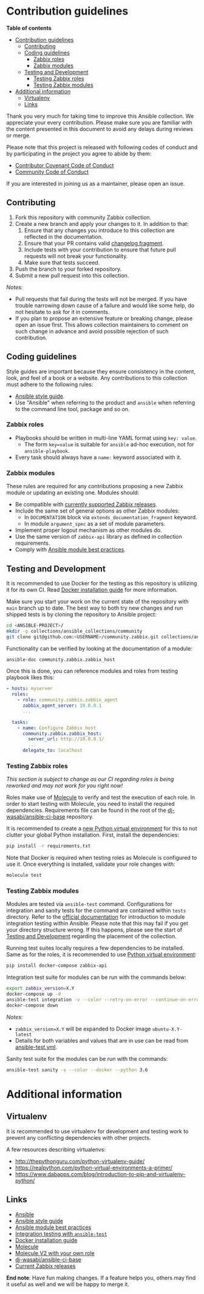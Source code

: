 # Contribution guidelines

**Table of contents**

- [Contribution guidelines](#contribution-guidelines)
  * [Contributing](#contributing)
  * [Coding guidelines](#coding-guidelines)
    + [Zabbix roles](#zabbix-roles)
    + [Zabbix modules](#zabbix-modules)
  * [Testing and Development](#testing-and-development)
    + [Testing Zabbix roles](#testing-zabbix-roles)
    + [Testing Zabbix modules](#testing-zabbix-modules)
- [Additional information](#additional-information)
  * [Virtualenv](#virtualenv)
  * [Links](#links)

Thank you very much for taking time to improve this Ansible collection. We appreciate your every contribution. Please make sure you are familiar with the content presented in this document to avoid any delays during reviews or merge.

Please note that this project is released with following codes of conduct and by participating in the project you agree to abide by them:
* [Contributor Covenant Code of Conduct](CODE_OF_CONDUCT.md)
* [Community Code of Conduct](https://docs.ansible.com/ansible/devel/community/code_of_conduct.html)

If you are interested in joining us as a maintainer, please open an issue.

## Contributing

1. Fork this repository with community Zabbix collection.
2. Create a new branch and apply your changes to it. In addition to that:
    1. Ensure that any changes you introduce to this collection are reflected in the documentation.
    2. Ensure that your PR contains valid [changelog fragment](https://docs.ansible.com/ansible/devel/community/development_process.html#changelogs).
    3. Include tests with your contribution to ensure that future pull requests will not break your functionality.
    4. Make sure that tests succeed.
3. Push the branch to your forked repository.
4. Submit a new pull request into this collection.

*Notes:*
* Pull requests that fail during the tests will not be merged. If you have trouble narrowing down cause of a failure and would like some help, do not hesitate to ask for it in comments.
* If you plan to propose an extensive feature or breaking change, please open an issue first. This allows collection maintainers to comment on such change in advance and avoid possible rejection of such contribution.

## Coding guidelines

Style guides are important because they ensure consistency in the content, look, and feel of a book or a website. Any contributions to this collection must adhere to the following rules:

* [Ansible style guide](http://docs.ansible.com/ansible/latest/dev_guide/style_guide/).
* Use "Ansible" when referring to the product and ``ansible`` when referring to the command line tool, package and so on.

### Zabbix roles

* Playbooks should be written in multi-line YAML format using ``key: value``.
  * The form ``key=value`` is suitable for ``ansible`` ad-hoc execution, not for ``ansible-playbook``.
* Every task should always have a ``name:`` keyword associated with it.

### Zabbix modules

These rules are required for any contributions proposing a new Zabbix module or updating an existing one. Modules should:

* Be compatible with [currently supported Zabbix releases](https://www.zabbix.com/life_cycle_and_release_policy).
* Include the same set of general options as other Zabbix modules:
  * In `DOCUMENTATION` block via `extends_documentation_fragment` keyword.
  * In module `argument_spec` as a set of module parameters.
* Implement proper logout mechanism as other modules do.
* Use the same version of `zabbix-api` library as defined in collection requirements.
* Comply with [Ansible module best practices](https://docs.ansible.com/ansible/devel/dev_guide/developing_modules_best_practices.html).

## Testing and Development

It is recommended to use Docker for the testing as this repository is utilizing it for its own CI. Read [Docker installation guide](https://docs.docker.com/install/) for more information.

Make sure you start your work on the current state of the repository with `main` branch up to date. The best way to both try new changes and run shipped tests is by cloning the repository to Ansible project:

```bash
cd <ANSIBLE-PROJECT>/
mkdir -p collections/ansible_collections/community
git clone git@github.com:<USERNAME>/community.zabbix.git collections/ansible_collections/community/zabbix
```

Functionality can be verified by looking at the documentation of a module:
```bash
ansible-doc community.zabbix.zabbix_host
```

Once this is done, you can reference modules and roles from testing playbook likes this:

```yaml
- hosts: myserver
  roles:
    - role: community.zabbix.zabbix_agent
      zabbix_agent_server: 10.0.0.1
      ...

  tasks:
    - name: Configure Zabbix host
      community.zabbix.zabbix_host:
        server_url: http://10.0.0.1/
        ...
      delegate_to: localhost
```

### Testing Zabbix roles

*This section is subject to change as our CI regarding roles is being reworked and may not work for you right now!*

Roles make use of [Molecule](https://molecule.readthedocs.io/en/latest/) to verify and test the execution of each role. In order to start testing with Molecule, you need to install the required dependencies. Requirements file can be found in the root of the [dj-wasabi/ansible-ci-base](https://github.com/dj-wasabi/ansible-ci-base) repository.

It is recommended to create a [new Python virtual environment](#virtualenv) for this to not clutter your global Python installation. First, install the dependencies:

```bash
pip install -r requirements.txt
```

Note that Docker is required when testing roles as Molecule is configured to use it. Once everything is installed, validate your role changes with:

```bash
molecule test
```

### Testing Zabbix modules

Modules are tested via `ansible-test` command. Configurations for integration and sanity tests for the command are contained within `tests` directory. Refer to the [official documentation](https://docs.ansible.com/ansible/latest/dev_guide/testing_integration.html) for introduction to module integration testing within Ansible. Please note that this may fail if you get your directory structure wrong. If this happens, please see the start of [Testing and Development](#testing-and-development) regarding the placement of the collection.

Running test suites locally requires a few dependencies to be installed. Same as for the roles, it is recommended to use [Python virtual environment](#virtualenv):

```bash
pip install docker-compose zabbix-api
```

Integration test suite for modules can be run with the commands below:

```bash
export zabbix_version=X.Y
docker-compose up -d
ansible-test integration -v --color --retry-on-error --continue-on-error --diff
docker-compose down
```
*Notes*:
* `zabbix_version=X.Y` will be expanded to Docker image `ubuntu-X.Y-latest`
* Details for both variables and values that are in use can be read from [ansible-test.yml](.github/workflows/ansible-test.yml).

Sanity test suite for the modules can be run with the commands:

```bash
ansible-test sanity -v --color --docker --python 3.6
```

# Additional information

## Virtualenv

It is recommended to use virtualenv for development and testing work to prevent any conflicting dependencies with other projects.

A few resources describing virtualenvs:

* http://thepythonguru.com/python-virtualenv-guide/
* https://realpython.com/python-virtual-environments-a-primer/
* https://www.dabapps.com/blog/introduction-to-pip-and-virtualenv-python/

## Links

* [Ansible](https://www.ansible.com/)
* [Ansible style guide](http://docs.ansible.com/ansible/latest/dev_guide/style_guide/)
* [Ansible module best practices](https://docs.ansible.com/ansible/devel/dev_guide/developing_modules_best_practices.html)
* [Integration testing with `ansible-test`](https://docs.ansible.com/ansible/latest/dev_guide/testing_integration.html)
* [Docker installation guide](https://docs.docker.com/install/)
* [Molecule](https://molecule.readthedocs.io/)
* [Molecule V2 with your own role](https://werner-dijkerman.nl/2017/09/05/using-molecule-v2-to-test-ansible-roles/)
* [dj-wasabi/ansible-ci-base](https://github.com/dj-wasabi/ansible-ci-base)
* [Current Zabbix releases](https://www.zabbix.com/life_cycle_and_release_policy)

**End note**: Have fun making changes. If a feature helps you, others may find it useful as well and we will be happy to merge it.
